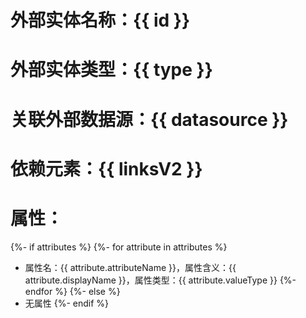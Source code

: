 # 外部实体名称：{{ id }}
# 外部实体类型：{{ type }}
# 关联外部数据源：{{ datasource }}
# 依赖元素：{{ linksV2 }}
# 属性：
{%- if attributes %}
{%- for attribute in attributes %}
- 属性名：{{ attribute.attributeName }}，属性含义：{{ attribute.displayName }}，属性类型：{{ attribute.valueType }}
{%- endfor %}
{%- else %}
- 无属性
{%- endif %}